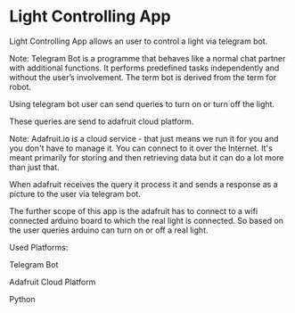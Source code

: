 # Light Controlling App
Light Controlling App allows an user to control a light via telegram bot. 

Note: Telegram Bot is a programme that behaves like a normal chat partner with additional functions. It performs predefined tasks independently and without the user’s involvement. The term bot is derived from the term for robot.

Using telegram bot user can send queries to turn on or turn off the light.

These queries are send to adafruit cloud platform.

Note: Adafruit.io is a cloud service - that just means we run it for you and you don't have to manage it. You can connect to it over the Internet. It's meant primarily for storing and then retrieving data but it can do a lot more than just that.

When adafruit receives the query it process it and sends a response as a picture to the user via telegram bot.

The further scope of this app is the adafruit has to connect to a wifi connected arduino board to which the real light is connected. So based on the user queries arduino can turn on or off a real light.

Used Platforms:
 
 Telegram Bot
 
 Adafruit Cloud Platform
 
 Python

